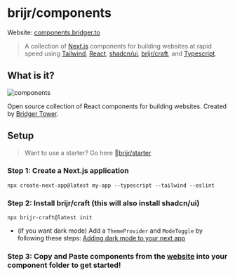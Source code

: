 # brijr/components

Website: [components.bridger.to](https://components.bridger.to)

> A collection of [Next.js](https://nextjs.org) components for building websites at rapid speed using [Tailwind](https://tailwindcss.com), [React](https://react.dev), [shadcn/ui](https://ui.shadcn.com), [brijr/craft](https://github.com/brijr/craft), and [Typescript](https://www.typescriptlang.org/).

## What is it? 

![components](https://github.com/brijr/components/assets/57158102/a1246578-4837-4704-94d8-1b01703a850b)

Open source collection of React components for building websites. Created by [Bridger Tower](https://bridger.to).

## Setup

> Want to use a starter? Go here 🔗[brijr/starter](https://github.com/brijr/starter)

### Step 1:  Create a Next.js application

```
npx create-next-app@latest my-app --typescript --tailwind --eslint
```

### Step 2: Install brijr/craft (this will also install shadcn/ui)

```
npx brijr-craft@latest init
```

 - (if you want dark mode) Add a `ThemeProvider` and `ModeToggle` by following these steps: [Adding dark mode to your next app](https://ui.shadcn.com/docs/dark-mode/next)

### Step 3: Copy and Paste components from the [website](htpps://components.bridger.to) into your component folder to get started!
